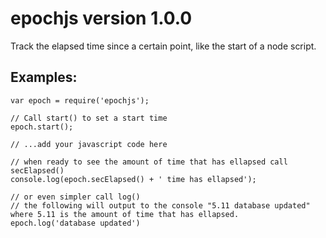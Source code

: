 # epochjs version 1.0.0
Track the elapsed time since a certain point, like the start of a node script.

## Examples:
````
var epoch = require('epochjs');

// Call start() to set a start time
epoch.start();

// ...add your javascript code here

// when ready to see the amount of time that has ellapsed call secElapsed()
console.log(epoch.secElapsed() + ' time has ellapsed');

// or even simpler call log()
// the following will output to the console "5.11 database updated" where 5.11 is the amount of time that has ellapsed.
epoch.log('database updated')

````
